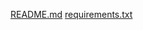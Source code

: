 [README.md](https://github.com/user-attachments/files/20362312/README.md)
[requirements.txt](https://github.com/user-attachments/files/20362314/requirements.txt)
